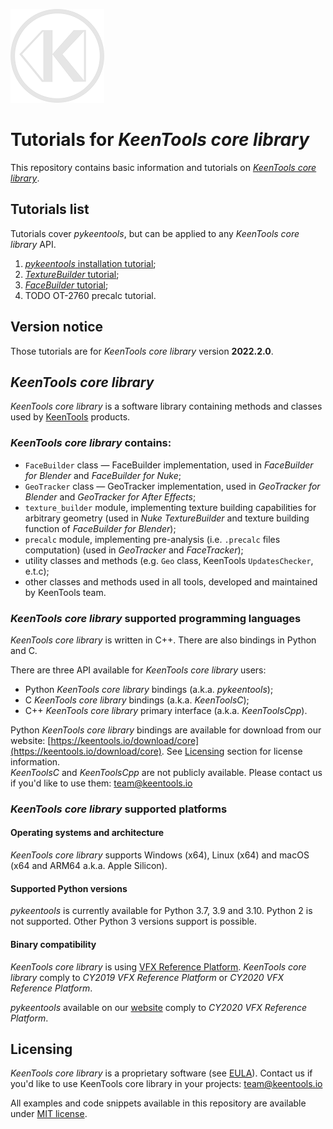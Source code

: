 ![KeenTools logo](./imgs/KeenTools.png "KeenTools")

# Tutorials for *KeenTools core library*
This repository contains basic information and tutorials on [*KeenTools core library*](#keentools-core-library).

## Tutorials list
Tutorials cover *pykeentools*, but can be applied to any *KeenTools core library* API.
1. [*pykeentools* installation tutorial](./pykeentools_installation_tutorial/README.md);
2. [*TextureBuilder* tutorial](./texture_builder_tutorial/README.md);
3. [*FaceBuilder* tutorial](./face_builder_tutorial/README.md);
4. TODO OT-2760 precalc tutorial.

## Version notice
Those tutorials are for *KeenTools core library* version **2022.2.0**.

## *KeenTools core library*

*KeenTools core library* is a software library containing methods and classes used by 
[KeenTools](https://keentools.io) products.

### *KeenTools core library* contains:
- `FaceBuilder` class — FaceBuilder implementation, used in *FaceBuilder for Blender* and *FaceBuilder for Nuke*;
- `GeoTracker` class — GeoTracker implementation, used in *GeoTracker for Blender* and *GeoTracker for After Effects*;
- `texture_builder` module, implementing texture building capabilities for arbitrary geometry (used in *Nuke TextureBuilder* and texture building function of *FaceBuilder for Blender*);
- `precalc` module, implementing pre-analysis (i.e. `.precalc` files computation) (used in *GeoTracker* and *FaceTracker*);
- utility classes and methods (e.g. `Geo` class, KeenTools `UpdatesChecker`, e.t.c);
- other classes and methods used in all tools, developed and maintained by KeenTools team. 

### *KeenTools core library* supported programming languages

*KeenTools core library* is written in C++. There are also bindings in Python and C.

There are three API available for *KeenTools core library* users:
- Python *KeenTools core library* bindings (a.k.a. *pykeentools*);
- C *KeenTools core library* bindings (a.k.a. *KeenToolsC*);
- C++ *KeenTools core library* primary interface (a.k.a. *KeenToolsCpp*).

Python *KeenTools core library* bindings are available for download from our website:
[https://keentools.io/download/core](https://keentools.io/download/core).
See [Licensing](#licensing) section for license information.  
*KeenToolsC* and *KeenToolsCpp* are not publicly available. Please contact us if you'd like to use them:
[team@keentools.io](mailto:team@keentools.io?subject=KeenTools%20core%20library%20for%20C%20or%20C++)

### *KeenTools core library* supported platforms

#### Operating systems and architecture
*KeenTools core library* supports Windows (x64), Linux (x64) and macOS (x64 and ARM64 a.k.a. Apple Silicon).

#### Supported Python versions
*pykeentools* is currently available for Python 3.7, 3.9 and 3.10. Python 2 is not supported.
Other Python 3 versions support is possible.

#### Binary compatibility
*KeenTools core library* is using [VFX Reference Platform](https://vfxplatform.com/).
*KeenTools core library* comply to *CY2019 VFX Reference Platform* or *CY2020 VFX Reference Platform*.

*pykeentools* available on our [website](https://keentools.io/download/core) comply to 
*CY2020 VFX Reference Platform*.

## Licensing

*KeenTools core library* is a proprietary software (see [EULA](https://link.keentools.io/eula)).
Contact us if you'd like to use KeenTools core library in your projects:
[team@keentools.io](mailto:team@keentools.io?subject=KeenTools%20core%20library) 

All examples and code snippets available in this repository are available under [MIT license](LICENSE).
